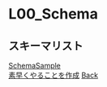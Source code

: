# L00_Schema

## スキーマリスト
[SchemaSample](./__Schema/README.md)  
[素早くやることを作成]()
[Back](../README.md)

